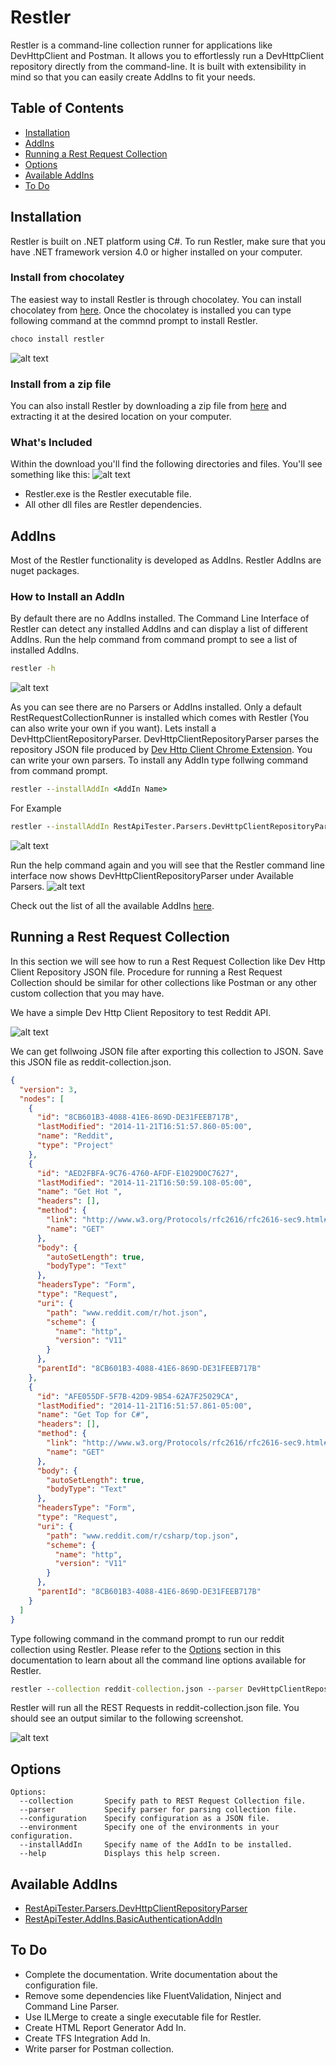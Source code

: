 # Restler

Restler is a command-line collection runner for applications like DevHttpClient and Postman. It allows you to effortlessly run a DevHttpClient repository directly from the command-line. It is built with extensibility in mind so that you can easily create AddIns to fit your needs.

## Table of Contents

 - [Installation](#installation)
 - [AddIns](#addins)
 - [Running a Rest Request Collection](#running-a-rest-request-collection)
 - [Options](#options)
 - [Available AddIns](#available-addins)
 - [To Do](#to-do)

## Installation

Restler is built on .NET platform using C#. To run Restler, make sure that you have .NET framework version 4.0 or higher installed on your computer.

### Install from chocolatey

The easiest way to install Restler is through chocolatey. You can install chocolatey from [here](https://chocolatey.org/). Once the chocolatey is installed you can type following command at the commnd prompt to install Restler.
```cmd
choco install restler
```
![alt text](http://i.imgur.com/h0IDO9q.png "restler install from chocolatey")

### Install from a zip file

You can also install Restler by downloading a zip file from [here](https://drive.google.com/file/d/0B1en8SOjvkGZZHdCU0xaRWdyaFE/view?usp=sharing) and extracting it at the desired location on your computer.

### What's Included

Within the download you'll find the following directories and files. You'll see something like this:
![alt text](http://i.imgur.com/dmFoXbV.png "restler whats included")
 - Restler.exe is the Restler executable file.
 - All other dll files are Restler dependencies.

## AddIns

Most of the Restler functionality is developed as AddIns. Restler AddIns are nuget packages. 

### How to Install an AddIn

By default there are no AddIns installed. The Command Line Interface of Restler can detect any installed AddIns and can display a list of different AddIns. Run the help command from command prompt to see a list of installed AddIns. 
```cmd
restler -h
```
![alt text](http://i.imgur.com/Ic8hhii.png "restler help")

As you can see there are no Parsers or AddIns installed. Only a default RestRequestCollectionRunner is installed which comes with Restler (You can also write your own if you want). Lets install a DevHttpClientRepositoryParser. DevHttpClientRepositoryParser parses the repository JSON file produced by [Dev Http Client Chrome Extension](https://chrome.google.com/webstore/detail/dhc-resthttp-api-client/aejoelaoggembcahagimdiliamlcdmfm?hl=en). You can write your own parsers. To install any AddIn type follwing command from command prompt.
```cmd
restler --installAddIn <AddIn Name>
```
For Example
```cmd
restler --installAddIn RestApiTester.Parsers.DevHttpClientRepositoryParser
```
![alt text](http://i.imgur.com/LOmrkWw.png "restler install addins")

Run the help command again and you will see that the Restler command line interface now shows DevHttpClientRepositoryParser under Available Parsers.
![alt text](http://i.imgur.com/sGXxTeC.png "restler help showing addins list")

Check out the list of all the available AddIns [here](#available-addins).

## Running a Rest Request Collection

In this section we will see how to run a Rest Request Collection like Dev Http Client Repository JSON file. Procedure for running a Rest Request Collection should be similar for other collections like Postman or any other custom collection that you may have.

We have a simple Dev Http Client Repository to test Reddit API.

![alt text](http://i.imgur.com/jd4xQ2b.png "restler simple dhc rest request collection")

We can get follwoing JSON file after exporting this collection to JSON. Save this JSON file as reddit-collection.json.
```json
{
  "version": 3,
  "nodes": [
    {
      "id": "8CB601B3-4088-41E6-869D-DE31FEEB717B",
      "lastModified": "2014-11-21T16:51:57.860-05:00",
      "name": "Reddit",
      "type": "Project"
    },
    {
      "id": "AED2FBFA-9C76-4760-AFDF-E1029D0C7627",
      "lastModified": "2014-11-21T16:50:59.108-05:00",
      "name": "Get Hot ",
      "headers": [],
      "method": {
        "link": "http://www.w3.org/Protocols/rfc2616/rfc2616-sec9.html#sec9.3",
        "name": "GET"
      },
      "body": {
        "autoSetLength": true,
        "bodyType": "Text"
      },
      "headersType": "Form",
      "type": "Request",
      "uri": {
        "path": "www.reddit.com/r/hot.json",
        "scheme": {
          "name": "http",
          "version": "V11"
        }
      },
      "parentId": "8CB601B3-4088-41E6-869D-DE31FEEB717B"
    },
    {
      "id": "AFE055DF-5F7B-42D9-9B54-62A7F25029CA",
      "lastModified": "2014-11-21T16:51:57.861-05:00",
      "name": "Get Top for C#",
      "headers": [],
      "method": {
        "link": "http://www.w3.org/Protocols/rfc2616/rfc2616-sec9.html#sec9.3",
        "name": "GET"
      },
      "body": {
        "autoSetLength": true,
        "bodyType": "Text"
      },
      "headersType": "Form",
      "type": "Request",
      "uri": {
        "path": "www.reddit.com/r/csharp/top.json",
        "scheme": {
          "name": "http",
          "version": "V11"
        }
      },
      "parentId": "8CB601B3-4088-41E6-869D-DE31FEEB717B"
    }
  ]
}
```
Type following command in the command prompt to run our reddit collection using Restler. Please refer to the [Options](#options) section in this documentation to learn about all the command line options available for Restler.
```cmd
restler --collection reddit-collection.json --parser DevHttpClientRepositoryParser
```
Restler will run all the REST Requests in reddit-collection.json file. You should see an output similar to the following screenshot.

![alt text](http://i.imgur.com/PEvdhli.png "restler simple collection run output")

## Options

```text
Options:
  --collection       Specify path to REST Request Collection file.
  --parser           Specify parser for parsing collection file.
  --configuration    Specify configuration as a JSON file.
  --environment      Specify one of the environments in your configuration.
  --installAddIn     Specify name of the AddIn to be installed.
  --help             Displays this help screen.
```

## Available AddIns

 - [RestApiTester.Parsers.DevHttpClientRepositoryParser ](https://www.nuget.org/packages/RestApiTester.Parsers.DevHttpClientRepositoryParser/)
 - [RestApiTester.AddIns.BasicAuthenticationAddIn](https://www.nuget.org/packages/RestApiTester.AddIns.BasicAuthenticationAddIn/)

## To Do

 - Complete the documentation. Write documentation about the configuration file.
 - Remove some dependencies like FluentValidation, Ninject and Command Line Parser.
 - Use ILMerge to create a single executable file for Restler.
 - Create HTML Report Generator Add In.
 - Create TFS Integration Add In.
 - Write parser for Postman collection.